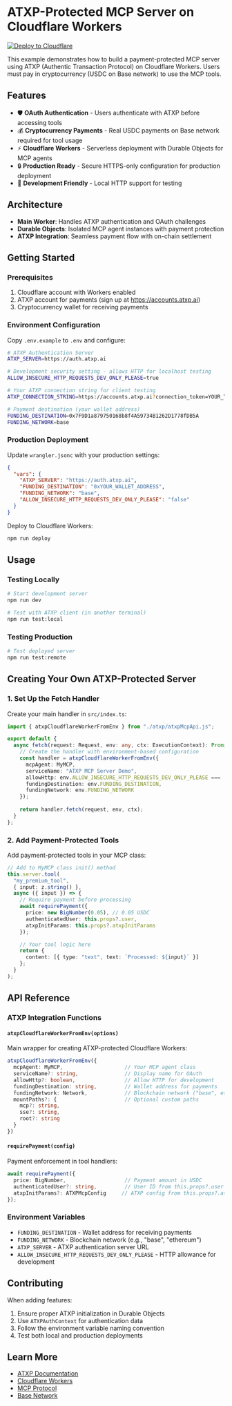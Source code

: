# ATXP-Protected MCP Server on Cloudflare Workers

[![Deploy to Cloudflare](https://deploy.workers.cloudflare.com/button)](https://deploy.workers.cloudflare.com/?url=https://github.com/atxp-dev/atxp-cloudflare-mcp-server-example/)


This example demonstrates how to build a payment-protected MCP server using ATXP (Authentic Transaction Protocol) on Cloudflare Workers. Users must pay in cryptocurrency (USDC on Base network) to use the MCP tools.

## Features

- 🛡️ **OAuth Authentication** - Users authenticate with ATXP before accessing tools
- 💰 **Cryptocurrency Payments** - Real USDC payments on Base network required for tool usage
- ⚡ **Cloudflare Workers** - Serverless deployment with Durable Objects for MCP agents
- 🔒 **Production Ready** - Secure HTTPS-only configuration for production deployment
- 🧪 **Development Friendly** - Local HTTP support for testing

## Architecture

- **Main Worker**: Handles ATXP authentication and OAuth challenges
- **Durable Objects**: Isolated MCP agent instances with payment protection
- **ATXP Integration**: Seamless payment flow with on-chain settlement

## Getting Started

### Prerequisites

1. Cloudflare account with Workers enabled
2. ATXP account for payments (sign up at https://accounts.atxp.ai)
3. Cryptocurrency wallet for receiving payments

### Environment Configuration

Copy `.env.example` to `.env` and configure:

```bash
# ATXP Authentication Server
ATXP_SERVER=https://auth.atxp.ai

# Development security setting - allows HTTP for localhost testing
ALLOW_INSECURE_HTTP_REQUESTS_DEV_ONLY_PLEASE=true

# Your ATXP connection string for client testing
ATXP_CONNECTION_STRING=https://accounts.atxp.ai?connection_token=YOUR_TOKEN

# Payment destination (your wallet address)
FUNDING_DESTINATION=0x7F9D1a879750168b8f4A59734B1262D1778fDB5A
FUNDING_NETWORK=base
```

### Production Deployment

Update `wrangler.jsonc` with your production settings:

```json
{
  "vars": {
    "ATXP_SERVER": "https://auth.atxp.ai",
    "FUNDING_DESTINATION": "0xYOUR_WALLET_ADDRESS",
    "FUNDING_NETWORK": "base",
    "ALLOW_INSECURE_HTTP_REQUESTS_DEV_ONLY_PLEASE": "false"
  }
}
```

Deploy to Cloudflare Workers:

```bash
npm run deploy
```

## Usage

### Testing Locally

```bash
# Start development server
npm run dev

# Test with ATXP client (in another terminal)
npm run test:local
```

### Testing Production

```bash
# Test deployed server
npm run test:remote
```

## Creating Your Own ATXP-Protected Server

### 1. Set Up the Fetch Handler

Create your main handler in `src/index.ts`:

```typescript
import { atxpCloudflareWorkerFromEnv } from "./atxp/atxpMcpApi.js";

export default {
  async fetch(request: Request, env: any, ctx: ExecutionContext): Promise<Response> {
    // Create the handler with environment-based configuration
    const handler = atxpCloudflareWorkerFromEnv({
      mcpAgent: MyMCP,
      serviceName: "ATXP MCP Server Demo",
      allowHttp: env.ALLOW_INSECURE_HTTP_REQUESTS_DEV_ONLY_PLEASE === 'true',
      fundingDestination: env.FUNDING_DESTINATION,
      fundingNetwork: env.FUNDING_NETWORK
    });
    
    return handler.fetch(request, env, ctx);
  }
};
```

### 2. Add Payment-Protected Tools

Add payment-protected tools in your MCP class:

```typescript
// Add to MyMCP class init() method
this.server.tool(
  "my_premium_tool",
  { input: z.string() },
  async ({ input }) => {
    // Require payment before processing
    await requirePayment({ 
      price: new BigNumber(0.05), // 0.05 USDC
      authenticatedUser: this.props?.user,
      atxpInitParams: this.props?.atxpInitParams
    });

    // Your tool logic here
    return {
      content: [{ type: "text", text: `Processed: ${input}` }]
    };
  }
);
```

## API Reference

### ATXP Integration Functions

#### `atxpCloudflareWorkerFromEnv(options)`

Main wrapper for creating ATXP-protected Cloudflare Workers:

```typescript
atxpCloudflareWorkerFromEnv({
  mcpAgent: MyMCP,                    // Your MCP agent class
  serviceName?: string,               // Display name for OAuth
  allowHttp?: boolean,                // Allow HTTP for development
  fundingDestination: string,         // Wallet address for payments
  fundingNetwork: Network,            // Blockchain network ("base", etc.)
  mountPaths?: {                      // Optional custom paths
    mcp?: string,
    sse?: string, 
    root?: string
  }
})
```

#### `requirePayment(config)`

Payment enforcement in tool handlers:

```typescript
await requirePayment({
  price: BigNumber,                   // Payment amount in USDC
  authenticatedUser?: string,         // User ID from this.props?.user
  atxpInitParams?: ATXPMcpConfig     // ATXP config from this.props?.atxpInitParams
});
```

### Environment Variables

- `FUNDING_DESTINATION` - Wallet address for receiving payments
- `FUNDING_NETWORK` - Blockchain network (e.g., "base", "ethereum")
- `ATXP_SERVER` - ATXP authentication server URL
- `ALLOW_INSECURE_HTTP_REQUESTS_DEV_ONLY_PLEASE` - HTTP allowance for development


## Contributing

When adding features:

1. Ensure proper ATXP initialization in Durable Objects
2. Use `ATXPAuthContext` for authentication data
3. Follow the environment variable naming convention
4. Test both local and production deployments

## Learn More

- [ATXP Documentation](https://docs.atxp.ai)
- [Cloudflare Workers](https://developers.cloudflare.com/workers/)
- [MCP Protocol](https://modelcontextprotocol.io/)
- [Base Network](https://base.org/)
